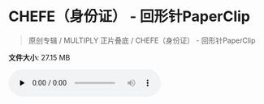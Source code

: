 # CHEFE（身份证） - 回形针PaperClip

> 原创专辑 / MULTIPLY 正片叠底 / CHEFE（身份证） - 回形针PaperClip

**文件大小**: 27.15 MB

<audio preload="none" controls><source src="https://file.hsyhx.top/video/原创专辑/MULTIPLY 正片叠底/CHEFE（身份证） - 回形针PaperClip.flac" type="audio/mpeg">🤔 您的浏览器不支持此音频格式</audio>